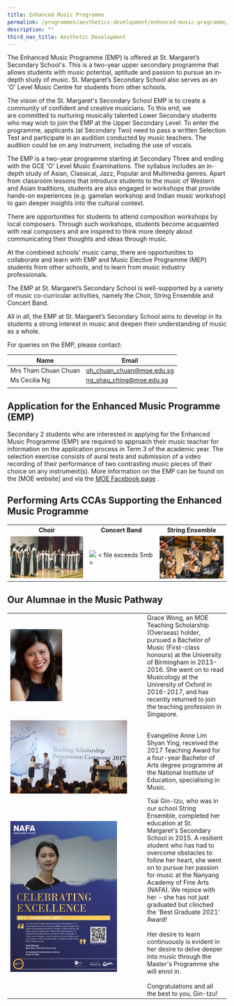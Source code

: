 ```yaml
---
title: Enhanced Music Programme
permalink: /programmes/aesthetics-development/enhanced-music-programme/
description: ""
third_nav_title: Aesthetic Development
---
```

The Enhanced Music Programme (EMP) is offered at St. Margaret’s Secondary School's. This is a two-year upper secondary programme that allows students with music potential, aptitude and passion to pursue an in-depth study of music. St. Margaret’s Secondary School also serves as an 'O' Level Music Centre for students from other schools.

The vision of the St. Margaret's Secondary School EMP is to create a community of confident and creative musicians. To this end, we are committed to nurturing musically talented Lower Secondary students who may wish to join the EMP at the Upper Secondary Level. To enter the programme, applicants (at Secondary Two) need to pass a written Selection Test and participate in an audition conducted by music teachers. The audition could be on any instrument, including the use of vocals.

The EMP is a two-year programme starting at Secondary Three and ending with the GCE 'O' Level Music Examinations. The syllabus includes an in-depth study of Asian, Classical, Jazz, Popular and Multimedia genres. Apart from classroom lessons that introduce students to the music of Western and Asian traditions, students are also engaged in workshops that provide hands-on experiences (e.g. gamelan workshop and Indian music workshop) to gain deeper insights into the cultural context.

There are opportunities for students to attend composition workshops by local composers. Through such workshops, students become acquainted with real composers and are inspired to think more deeply about communicating their thoughts and ideas through music.

At the combined schools' music camp, there are opportunities to collaborate and learn with EMP and Music Elective Programme (MEP) students from other schools, and to learn from music industry professionals.

The EMP at St. Margaret’s Secondary School is well-supported by a variety of music co-curricular activities, namely the Choir, String Ensemble and Concert Band.

All in all, the EMP at St. Margaret’s Secondary School aims to develop in its students a strong interest in music and deepen their understanding of music as a whole.

For queries on the EMP, please contact:

| Name | Email |
|---|---|
| Mrs Tham Chuan Chuan | [oh\_chuan\_chuan@moe.edu.sg](mailto:oh_chuan_chuan@moe.edu.sg) |
| Ms Cecilia Ng | [ng\_shau\_ching@moe.edu.sg](mailto:ng_shau_ching@moe.edu.sg) |
| | | 

Application for the Enhanced Music Programme (EMP)
-------------------

Secondary 2 students who are interested in applying for the Enhanced Music Programme (EMP) are required to approach their music teacher for information on the application process in Term 3 of the academic year. The selection exercise consists of aural tests and submission of a video recording of their performance of two contrasting music pieces of their choice on any instrument(s). More information on the EMP can be found on the [MOE website] and via the [MOE Facebook page](https://www.facebook.com/6788957003/posts/10160206090752004/?vh=e) .  

Performing Arts CCAs Supporting the Enhanced Music Programme
---------------

<table>
	<tr>
		<th> Choir </th>
		<th> Concert Band </th>
		<th> String Ensemble </th>
	</tr>
	<tr>
		<td width="36%"><img src="/images/Choir.jpg"/></td>
		<td width="32%"><img src="https://stmargaretssec.moe.edu.sg/qql/slot/u168/Programmes/Aesthetics%20Development/Band.jpg"/> < file exceeds 5mb ></td>
		<td width="32%"><img src="/images/Strings.jpg"/></td>
	</tr>
	<tr></tr>
</table>


Our Alumnae in the Music Pathway
--------------------------------

<table>
  <tr>
    <td><img src="/images/Grace.jpg" alt="Grace.jpg" style="width:119px; height:165px"></td>
    <td>Grace Wong, an MOE Teaching Scholarship (Overseas) holder, pursued a Bachelor of Music (First-class honours) at the University of Birmingham in 2013-2016. She went on to read Musicology at the University of Oxford in 2016-2017, and has recently returned to join the teaching profession in Singapore.</td>
  </tr>
  <tr>
    <td><img src="/images/Evengalinev1.jpg" alt="Evengalinev1.jpg" style="width:268px; height:168px"></td>
    <td><br>Evangeline Anne Lim Shyan Ying, received the 2017 Teaching Award for a four-year Bachelor of Arts degree programme at the National Institute of Education, specialising in Music.<br></td>
  </tr>
  <tr>
    <td width="300px"> <img src="/images/Tsai%20Gin-tzu%20-%20St%20Margarets%20Secondary%20School.jpg" alt="Tsai Gin-tzu - St Margarets Secondary School.jpg" style="width:245px; height:346px"></td>
    <td>Tsai Gin-tzu, who was in our school String Ensemble, completed her education at St. Margaret's Secondary School in 2015. A resilient student who has had to overcome obstacles to follow her heart, she went on to pursue her passion for music at the Nanyang Academy of Fine Arts (NAFA). We rejoice with her - she has not just graduated but clinched the 'Best Graduate 2021' Award!<br><br>Her desire to learn continuously is evident in her desire to delve deeper into music through the Master's Programme she will enrol in. <br><br>Congratulations and all the best to you, Gin-tzu!</td>
  </tr>
	<tr></tr>
</table>